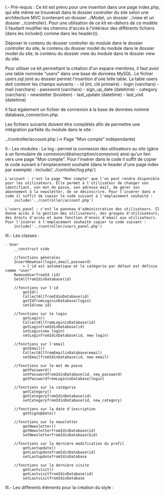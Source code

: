 I.- Pré-requis :
Ce kit est prévu pour une insertion dans une page index.php, qui elle même se trouverait dans le dossier controller du site selon une architecture MVC (contenant un dossier ../Model, un dossier ../view et un dossier ../controller).
Pour une utilisation de ce kit en-dehors de ce modèle il faudarit modifier les chemins d'accès à l'intérieur des différents fichiers (dans les include() comme dans les header()).

Déposer le contenu du dossier controller du module dans le dossier controller du site, le contenu du dossier model du module dans le dossier model du site, le contenu du dossier view du module dans le dossier view du site.

Pour utiliser ce kit permettant la création d'un espace membres, il faut avoir une table nommée "users" dans une base de données MySQL. Le fichier users.sql joint au dossier permet l'insertion d'une telle table.
La table users doit contenir les champs suivants :
    - id (int, clé primaire)
    - login (varchars)
    - mail (varchars)
    - password (varchars)
    - sign_up_date (datetime)
    - category (varchars)
    - newsletter (booléen)
    - last_update (datetime)
    - last_visit (datetime)

Il faut également un fichier de connexion à la base de données nommé database_connection.php.

Les fichiers suivants doivent être complétés afin de permettre une intégration parfaite du module dans le site :

../controller/account.php (-> Page "Mon compte" indépendante)

II.- Les modules :
    Le log : permet la connexion des utilisateurs au site (gâce à un formulaire de connexion/désinscription/connexion) ainsi qu'un lien vers une page "Mon compte". Pour l'insérer dans le code il suffit de copier le code suivant à l'emplacement souhaité (dans le header d'une page index par exemple) : 
        include('../controller/log.php')
        
    L'account : c'est la page "Mon compte" que l'on peut rendre disponible pour les utilisateurs. Elle permet à l'utilisateur de changer son identifiant, son mot de passe, son adresse mail, de gérer son abonnement à la newsletter, de se désinscrire. Pour l'insérer dans e code il suffit de copier le code suivant à l'emplacement souhaité :
        include('../controller/account.php')
        
    L'users_panel : c'est le panneau d'administration des utilisateurs. Il donne accès à la gestion des utilisateurs, des groupes d'utilisateurs, des droits d'accès et àune fonction d'envoi d'email aux utilisateurs. Pour l'insérer à l'emplacement souhaité copier le code suivant :
        include('../controller/users_panel.php')

III.- Les classes :

    - User
        __construct vide
        
        //fonctions générales
        InsertNewUser(login,email,password)
            > l'id est automatique et la catégorie par défaut est définie comme "user"
        RemoveUserfromId (id)
        SetAllfromIdinDatabase(id)
        
        //fonctions sur l'id
            getId()
            CollectAllfromIdinDatabase(id)
            getIdfromLogininDatabase(login)
            setId(new id)
        
        //fonctions sur le login
            getLogin()
            CollectAllfromLogininDatabase(id)
            getLoginfromIdinDatabase(id)
            setLogin(new login)
            setLoginfromIdinDatabase(id, new login)
        
        //fonctions sur l'email
            getEmail()
            CollectAllfromEmailinDatabase(email)
            setEmailfromIdinDatabase(id, new email)
        
        //fonctions sur le mot de passe
            getPassword()
            setPasswordfromIdinDatabase(id, new_password)
            getPasswordfromLogininDatabase(login)
        
        //fonctions sur la catégorie
            getCategory()
            getCategoryfromIdinDatabase(id)
            setCategoryfromIdinDatabase(id, new_category)
        
        //fonctions sur la date d'inscription
            getSignUpDate()
        
        //fonctions sur la newsletter
            getNewsletter()
            getNewsletterfromIdinDatabase(id)
            setNewsletterfromIdinDatabase($id)
            
        //fonctions sur la dernière modification du profil
            getLastupdate()
            getLastupdatefromIdinDatabase(id)
            setLastupdatefromIdinDatabase
            
        //fonctions sur la dernière visite
            getLastvisit()
            getLastvisitfromIdinDatabase(id)
            setLastvisitfromIdinDatabase

III.- Les différents éléments pour la création du style :
